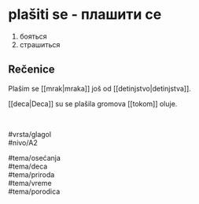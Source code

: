 # plašiti se - плашити се

1. бояться  
2. страшиться

## Rečenice

Plašim se [[mrak|mraka]] još od [[detinjstvo|detinjstva]].

[[deca|Deca]] su se plašila gromova [[tokom]] oluje.

<br>

#vrsta/glagol  
#nivo/A2  

#tema/osećanja  
#tema/deca  
#tema/priroda  
#tema/vreme  
#tema/porodica
